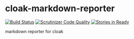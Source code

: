 cloak-markdown-reporter
=======================

[![Build Status](https://travis-ci.org/holyshared/cloak-markdown-reporter.svg?branch=master)](https://travis-ci.org/holyshared/cloak-markdown-reporter)
[![Scrutinizer Code Quality](https://scrutinizer-ci.com/g/holyshared/cloak-markdown-reporter/badges/quality-score.png?b=master)](https://scrutinizer-ci.com/g/holyshared/cloak-markdown-reporter/?branch=master)
[![Stories in Ready](https://badge.waffle.io/holyshared/cloak-markdown-reporter.png?label=ready&title=Ready)](https://waffle.io/holyshared/cloak-markdown-reporter)

markdown reporter for cloak
